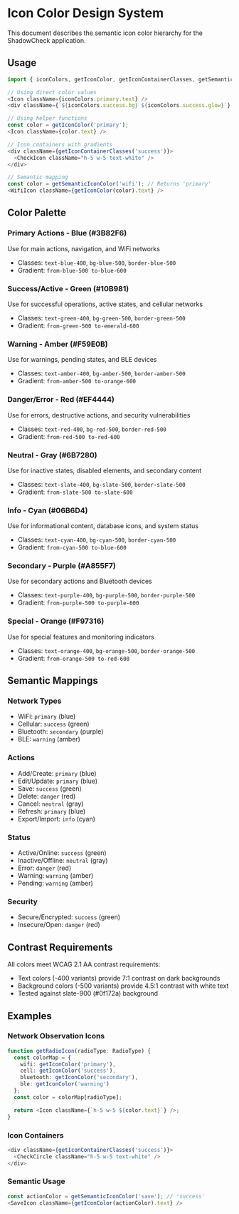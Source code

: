 # Icon Color Design System

This document describes the semantic icon color hierarchy for the ShadowCheck application.

## Usage

```typescript
import { iconColors, getIconColor, getIconContainerClasses, getSemanticIconColor } from '@/lib/iconColors';

// Using direct color values
<Icon className={iconColors.primary.text} />
<div className={`${iconColors.success.bg} ${iconColors.success.glow}`} />

// Using helper functions
const color = getIconColor('primary');
<Icon className={color.text} />

// Icon containers with gradients
<div className={getIconContainerClasses('success')}>
  <CheckIcon className="h-5 w-5 text-white" />
</div>

// Semantic mapping
const color = getSemanticIconColor('wifi'); // Returns 'primary'
<WifiIcon className={getIconColor(color).text} />
```

## Color Palette

### Primary Actions - Blue (#3B82F6)
Use for main actions, navigation, and WiFi networks
- Classes: `text-blue-400`, `bg-blue-500`, `border-blue-500`
- Gradient: `from-blue-500 to-blue-600`

### Success/Active - Green (#10B981)
Use for successful operations, active states, and cellular networks
- Classes: `text-green-400`, `bg-green-500`, `border-green-500`
- Gradient: `from-green-500 to-emerald-600`

### Warning - Amber (#F59E0B)
Use for warnings, pending states, and BLE devices
- Classes: `text-amber-400`, `bg-amber-500`, `border-amber-500`
- Gradient: `from-amber-500 to-orange-600`

### Danger/Error - Red (#EF4444)
Use for errors, destructive actions, and security vulnerabilities
- Classes: `text-red-400`, `bg-red-500`, `border-red-500`
- Gradient: `from-red-500 to-red-600`

### Neutral - Gray (#6B7280)
Use for inactive states, disabled elements, and secondary content
- Classes: `text-slate-400`, `bg-slate-500`, `border-slate-500`
- Gradient: `from-slate-500 to-slate-600`

### Info - Cyan (#06B6D4)
Use for informational content, database icons, and system status
- Classes: `text-cyan-400`, `bg-cyan-500`, `border-cyan-500`
- Gradient: `from-cyan-500 to-blue-600`

### Secondary - Purple (#A855F7)
Use for secondary actions and Bluetooth devices
- Classes: `text-purple-400`, `bg-purple-500`, `border-purple-500`
- Gradient: `from-purple-500 to-purple-600`

### Special - Orange (#F97316)
Use for special features and monitoring indicators
- Classes: `text-orange-400`, `bg-orange-500`, `border-orange-500`
- Gradient: `from-orange-500 to-red-600`

## Semantic Mappings

### Network Types
- WiFi: `primary` (blue)
- Cellular: `success` (green)
- Bluetooth: `secondary` (purple)
- BLE: `warning` (amber)

### Actions
- Add/Create: `primary` (blue)
- Edit/Update: `primary` (blue)
- Save: `success` (green)
- Delete: `danger` (red)
- Cancel: `neutral` (gray)
- Refresh: `primary` (blue)
- Export/Import: `info` (cyan)

### Status
- Active/Online: `success` (green)
- Inactive/Offline: `neutral` (gray)
- Error: `danger` (red)
- Warning: `warning` (amber)
- Pending: `warning` (amber)

### Security
- Secure/Encrypted: `success` (green)
- Insecure/Open: `danger` (red)

## Contrast Requirements

All colors meet WCAG 2.1 AA contrast requirements:
- Text colors (-400 variants) provide 7:1 contrast on dark backgrounds
- Background colors (-500 variants) provide 4.5:1 contrast with white text
- Tested against slate-900 (#0f172a) background

## Examples

### Network Observation Icons
```typescript
function getRadioIcon(radioType: RadioType) {
  const colorMap = {
    wifi: getIconColor('primary'),
    cell: getIconColor('success'),
    bluetooth: getIconColor('secondary'),
    ble: getIconColor('warning')
  };
  const color = colorMap[radioType];

  return <Icon className={`h-5 w-5 ${color.text}`} />;
}
```

### Icon Containers
```typescript
<div className={getIconContainerClasses('success')}>
  <CheckCircle className="h-5 w-5 text-white" />
</div>
```

### Semantic Usage
```typescript
const actionColor = getSemanticIconColor('save'); // 'success'
<SaveIcon className={getIconColor(actionColor).text} />
```
